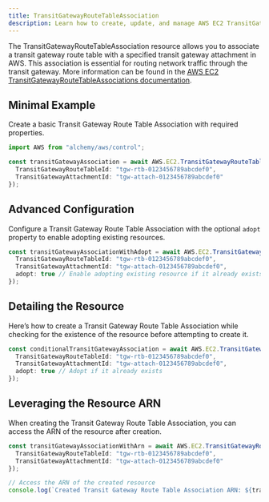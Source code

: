 ```yaml
---
title: TransitGatewayRouteTableAssociation
description: Learn how to create, update, and manage AWS EC2 TransitGatewayRouteTableAssociations using Alchemy Cloud Control.
---
```


The TransitGatewayRouteTableAssociation resource allows you to associate a transit gateway route table with a specified transit gateway attachment in AWS. This association is essential for routing network traffic through the transit gateway. More information can be found in the [AWS EC2 TransitGatewayRouteTableAssociations documentation](https://docs.aws.amazon.com/ec2/latest/userguide/).

## Minimal Example

Create a basic Transit Gateway Route Table Association with required properties.

```ts
import AWS from "alchemy/aws/control";

const transitGatewayAssociation = await AWS.EC2.TransitGatewayRouteTableAssociation("tgRouteTableAssociation", {
  TransitGatewayRouteTableId: "tgw-rtb-0123456789abcdef0",
  TransitGatewayAttachmentId: "tgw-attach-0123456789abcdef0"
});
```

## Advanced Configuration

Configure a Transit Gateway Route Table Association with the optional `adopt` property to enable adopting existing resources.

```ts
const transitGatewayAssociationWithAdopt = await AWS.EC2.TransitGatewayRouteTableAssociation("tgRouteTableAssociationWithAdopt", {
  TransitGatewayRouteTableId: "tgw-rtb-0123456789abcdef0",
  TransitGatewayAttachmentId: "tgw-attach-0123456789abcdef0",
  adopt: true // Enable adopting existing resource if it already exists
});
```

## Detailing the Resource

Here’s how to create a Transit Gateway Route Table Association while checking for the existence of the resource before attempting to create it.

```ts
const conditionalTransitGatewayAssociation = await AWS.EC2.TransitGatewayRouteTableAssociation("conditionalTgAssociation", {
  TransitGatewayRouteTableId: "tgw-rtb-0123456789abcdef0",
  TransitGatewayAttachmentId: "tgw-attach-0123456789abcdef0",
  adopt: true // Adopt if it already exists
});
```

## Leveraging the Resource ARN

When creating the Transit Gateway Route Table Association, you can access the ARN of the resource after creation.

```ts
const transitGatewayAssociationWithArn = await AWS.EC2.TransitGatewayRouteTableAssociation("tgAssociationWithArn", {
  TransitGatewayRouteTableId: "tgw-rtb-0123456789abcdef0",
  TransitGatewayAttachmentId: "tgw-attach-0123456789abcdef0"
});

// Access the ARN of the created resource
console.log(`Created Transit Gateway Route Table Association ARN: ${transitGatewayAssociationWithArn.Arn}`);
```